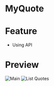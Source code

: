 # MyQuote

# Feature
- Using API

# Preview
![Main](https://user-images.githubusercontent.com/62767709/158545603-594459e2-be03-4672-93c6-37b9108cf6c5.png)
![List Quotes](https://user-images.githubusercontent.com/62767709/158545630-a307b68f-da36-4fd1-8bb5-54e5263cbefa.png)
